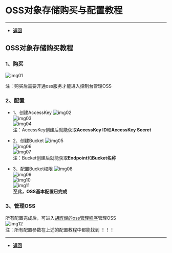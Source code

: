 # OSS对象存储购买与配置教程

---

- [**返回**](https://code.aliyun.com/kangxianghui/server/tree/master/README.MD)  

## OSS对象存储购买教程

### 1、购买

![img01](img/oss/微信截图_20210815123400.png)  

注：购买后需要开通oss服务才能进入控制台管理OSS  

### 2、配置

- 1、创建AccessKey
![img02](img/oss/微信截图_20210815135418.png)  
![img03](img/oss/微信截图_20210815135455.png)  
![img04](img/oss/微信截图_20210815135553.png)  
注：AccessKey创建后就能获取**AccessKey ID**和**AccessKey Secret**  

- 2、创建Bucket
![img05](img/oss/微信截图_20210815135656.png)  
![img06](img/oss/微信截图_20210815140006.png)  
![img07](img/oss/微信截图_20210815140255.png)  
注：Bucket创建后就能获取**Endpoint**和**Bucket名称**  
- 3、配置Bucket权限
![img08](img/oss/微信截图_20210815140551.png)  
![img09](img/oss/微信截图_20210815140740.png)  
![img10](img/oss/微信截图_20210815140958.png)  
![img11](img/oss/微信截图_20210815141254.png)  
**至此，OSS基本配置已完成**  

### 3、管理OSS

所有配置完成后，可进入[胡辉煜的oss管理程序](https://huhuiyu.top/oss-manage-ui/)管理OSS  
![img12](img/oss/微信截图_20210815143005.png)  
注：所有配置参数在上述的配置教程中都能找到 ！！！  

---

- [**返回**](https://code.aliyun.com/kangxianghui/server/tree/master/README.MD)  
